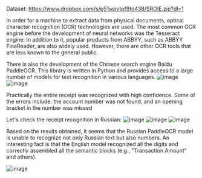 Dataset: https://www.dropbox.com/s/p51wpvtpf9to438/SROIE.zip?dl=1


In order for a machine to extract data from physical documents, optical character recognition (OCR) technologies are used. The most common OCR engine before the development of neural networks was the Tesseract engine. In addition to it, popular products from ABBYY, such as ABBYY FineReader, are also widely used. However, there are other OCR tools that are less known to the general public.

There is also the development of the Chinese search engine Baidu PaddleOCR. This library is written in Python and provides access to a large number of models for text recognition in various languages.
![image](https://github.com/AILogoSkill/Check_Reader/assets/144710374/75e990b1-fc06-4df8-9b40-de0f250f87af)
![image](https://github.com/AILogoSkill/Check_Reader/assets/144710374/6453b34e-e1a3-4eac-ac25-c61634c9db7d)

Practically the entire receipt was recognized with high confidence. Some of the errors include: the account number was not found, and an opening bracket in the number was missed

Let's check the receipt recognition in Russian:
![image](https://github.com/AILogoSkill/Check_Reader/assets/144710374/3bafc3ba-e058-467d-b11e-4fcbeefc08f0)
![image](https://github.com/AILogoSkill/Check_Reader/assets/144710374/bf7330b8-ec7f-495d-a3b9-927f1ce1e711)
![image](https://github.com/AILogoSkill/Check_Reader/assets/144710374/d057d812-4f78-41d4-a6c2-14f94b5ea2da)


Based on the results obtained, it seems that the Russian PaddleOCR model is unable to recognize not only Russian text but also numbers. An interesting fact is that the English model recognized all the digits and correctly assembled all the semantic blocks (e.g., "Transaction Amount" and others).

![image](https://github.com/AILogoSkill/Check_Reader/assets/144710374/090719dd-eeb5-4290-b224-33b139e6500a)





